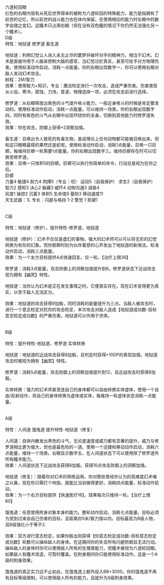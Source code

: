 <title>六道轮回眼</title>
<meta name="GENERATOR" content="WinCHM">
<meta http-equiv="Content-Type" content="text/html; charset=gb2312">
<br>六道轮回眼
<br>红色的右眼内宿有从死后世界得来的被称为六道轮回的特殊能力，能力是指拥有了前世的记忆，所以前世的战斗能力也在体内保留。在使用相应的能力时右眼中的数字会随之变幻。这瞳术只占用右眼（但在没有双色瞳的情况下你仍然无法强化另一个瞳术）。
<br>D级
<br>特性：地狱道 修罗道 畜生道
<br>
<br>地狱道：利用幻觉让人进入永无止尽的噩梦并破坏对手的精神力，相当于幻术。幻术是直接作用于人脑来控制大脑的感官，当幻觉过於真实，甚至可给予对方物理伤害。使用标准动作启动，消耗一点能量。你的右眼出现数字一，你可以使用右眼对敌人发动幻术攻击。
<br>射程：2M/智力
<br>效果：使用智力+知识，专业：魔法检定进行一次攻击，造成严重伤害。伤害类型从火焰，寒冷，腐蚀，力场，音波，物理选择一项，必须在攻击前进行选择。
<br>
<br>修罗道：从右眼释放出紫色的斗气提升格斗能力，一般近身格斗的时候是肯定要发动的。使用标准动作启动，消耗一点能量。可以维持一场景。你的右眼出现数字四，同时有紫色的斗气从右眼中出现环绕你的全身。切换到其他能力时修罗道失效。
<br>效果：你在攻击，防御上获得+2洞察加值。
<br>
<br>畜生道：召唤出令人致死的有毒生物，虽说理论上任何动物都可能被召唤出来，但和这只眼睛最搭的果然还是蛇呢。使用标准动作启动，消耗1点能量，召唤一只巨蟒。每维持巨蟒一轮需要1点能量。你的右眼出现数字三。维持巨蟒存在时可以切换至修罗道。
<br>效果：召唤一只体积5的巨蟒。巨蟒可以执行你简单的命令，行动总是视为在你之后。
<br>巨蟒
<br>力量4 敏捷4 耐力4   肉搏5（专业：咬） 运动5（自我保护） 求生2（自我保护）
<br>智力2 感知3 决心2   躲藏3 威吓4 动物沟通3 调查4 
<br>风度1 操控2 沉着3   体积5 生命值9 基防3 移动速度11   
<br>天生武器：1L        专长：闪避与格挡 1-2 警觉 1 死硬1
<br>
<br>
<br>C级
<br>
<br>特性：地狱道（修护），提升特性-修罗道，地狱道
<br>
<br>地狱道（修护）：幻术不仅仅是虚幻的事物，强大的幻术师可以可以将无形的幻觉转换为有形的幻象。而你那颗时刻为伙伴着想的心开发出了地狱道的新用法。标准动作启动，消耗三点能量。
<br>效果：为一个友方目标提供4点快速回复。仅一轮。【治疗上限36】
<br>
<br>修罗道：消耗3点能量，攻击防御上的洞察加值提升到6。修罗道状态下近战攻击视为拥有【幽冥】特性。
<br>
<br>地狱道：当你认为幻术是正在发生事情之时，它便真实存在。现在幻术变得更为真实，以至于敌人无法区分。
<br>
<br>效果：地狱道的攻击获得9加骰，同时消耗的能量提升为三点。当敌人被攻击时，进行一个意志检定对抗你的攻击检定，本次攻击对敌人造成【地狱道成功数-目标意志检定成功数】的严重伤害。地狱道可以作用于灵体。
<br>
<br>
<br>B级
<br>
<br>特性：提升特性-地狱道，修罗道 实体转换
<br>
<br>地狱道：地狱道的近战攻击获得8加骰，且判定时获得+10DP的表现加值。地狱道攻击时被视为拥有【幽冥】特性。
<br>
<br>修罗道：消耗5点能量，攻击防御上的洞察加值提升到12，且近战攻击时获得8加骰。
<br>
<br>实体转换：强力的幻术师甚至连自己的身体都可以自由转换实体虚体，使用一个自由/反射动作，将自己的身体转换为虚体或实体，每维持一轮虚体状态消耗一点能量。
<br>
<br>
<br>A级
<br>
<br>特性：人间道 饿鬼道 提升特性-地狱道（修复）
<br>
<br>人间道：自体内散发出黑色的斗气，无论是速度或威力都有显著的提升，威力与修罗道相比更为强大，但也是最危险的一道。使用一个迅捷和移动动作启动，消耗六点能量，维持一个场景。右眼显示数字五，在人间道状态下可以使用除了修罗道外所有瞳术能力。 
<br>效果：人间道状态下近战攻击获得8加骰。获得10点攻击防御上的洞察加值。
<br>
<br>地狱道（修复）：随着你对幻术的熟练运用，你对那些曾经你认为的高难度幻术嗤之以鼻，现在你只需打个响指，就能比当初做得更好。消耗四点能量，标准动作启动。
<br>效果：为一个右方目标提供【快速医疗16】，效果每次只维持一轮。【治疗上限80】
<br>
<br>饿鬼道：任意使用附身对象本身的能力。整轮动作启动，消耗七点能量。目标必须为受到过来自自己伤害的目标，且距离你5米/智力值以内。目标最高为B级人物，且B级强化小于等于2.
<br>
<br>效果：双方进行意志检定，如果你胜出则获得【你意志检定成功数-目标意志检定成功数】轮数可以操纵敌人的身体。在这期间你的失去所有闪避防御且无法行动。操纵敌人的身体时你可以使用敌人所有的生理类能力，但瞳术被视为六道轮回眼。如果敌人有瞳术改造，可暂时覆盖。在附身期间你只能使用标准动作。这是一个A级的附身效果。 
<br>
<br>饿鬼道的真正实力远不止如此，在饿鬼道上额外投入BB+3000，你的饿鬼道不再有目标等级限制，可以使用敌人所有的能力，且提升为S级附身效果。